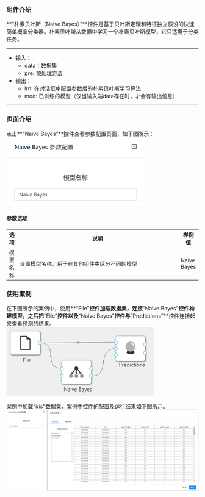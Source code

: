 ### 组件介绍
**“朴素贝叶斯（Naive Bayes）”**控件是基于贝叶斯定理和特征独立假设的快速简单概率分类器。朴素贝叶斯从数据中学习一个朴素贝叶斯模型，它只适用于分类任务。

<hr/>

- 输入：
  - data：数据集
  - pre: 预处理方法
- 输出：
  - lrn: 在对话框中配置参数后的朴素贝叶斯学习算法
  - mod: 已训练的模型（仅当输入端data存在时，才会有输出信息）

<hr/>


### 页面介绍
点击**“Naive Bayes”**控件查看参数配置页面，如下图所示：  
![param](/img/aistudio/model/naive-bayes/param.png)

#### 参数选项
<table>
  <tr>
    <th>选项</th>
    <th width="650">说明</th>
    <th>样例值</th>
  </tr>
  <tr>
      <td>模型名称</td> 
      <td>
      设置模型名称，用于在其他组件中区分不同的模型
      </td> 
      <td>Naive Bayes</td>
  </tr>
</table>

### 使用案例
在下图所示的案例中，使用**“File”**控件加载数据集，连接**“Naive Bayes”**控件构建模型，之后把**“File”**控件以及**“Naive Bayes”**控件与**“Predictions”**控件连接起来查看预测的结果。  
![workflow](/img/aistudio/model/naive-bayes/workflow.png)

案例中加载“iris”数据集，案例中控件的配置及运行结果如下图所示。  
![workflow-result](/img/aistudio/model/naive-bayes/workflow-result.png)
